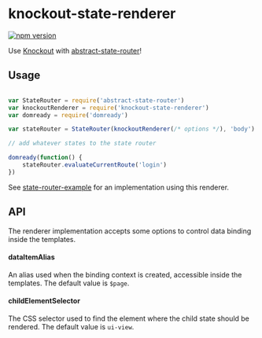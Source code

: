 # knockout-state-renderer

[![npm version](https://badge.fury.io/js/knockout-state-renderer.svg)](http://badge.fury.io/js/knockout-state-renderer)


Use [Knockout](http://github.com/knockout/knockout/) with [abstract-state-router](https://github.com/TehShrike/abstract-state-router)!


## Usage

```js

var StateRouter = require('abstract-state-router')
var knockoutRenderer = require('knockout-state-renderer')
var domready = require('domready')

var stateRouter = StateRouter(knockoutRenderer(/* options */), 'body')

// add whatever states to the state router

domready(function() {
    stateRouter.evaluateCurrentRoute('login')
})
```

See [state-router-example](https://github.com/crissdev/state-router-example) for an implementation using
this renderer.


## API

The renderer implementation accepts some options to control data binding inside the templates.


#### dataItemAlias

An alias used when the binding context is created, accessible inside the templates. The default value 
is `$page`.

#### childElementSelector

The CSS selector used to find the element where the child state should be rendered. The default value
is `ui-view`.
